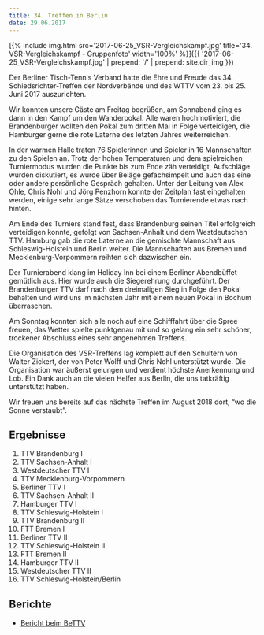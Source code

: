 ```yaml
---
title: 34. Treffen in Berlin
date: 29.06.2017
---
```


[{% include img.html src='2017-06-25_VSR-Vergleichskampf.jpg' title='34. VSR-Vergleichskampf - Gruppenfoto' width='100%' %}]({{ '2017-06-25_VSR-Vergleichskampf.jpg' | prepend: '/' | prepend: site.dir_img }})

Der Berliner Tisch-Tennis Verband hatte die Ehre und Freude das 34. Schiedsrichter-Treffen der Nordverbände und des WTTV vom 23. bis 25. Juni 2017 auszurichten.

Wir konnten unsere Gäste am Freitag begrüßen, am Sonnabend ging es dann in den Kampf um den Wanderpokal.
Alle waren hochmotiviert, die Brandenburger wollten den Pokal zum dritten Mal in Folge verteidigen, die Hamburger gerne die rote Laterne des letzten Jahres weiterreichen.

In der warmen Halle traten 76 Spielerinnen und Spieler in 16 Mannschaften zu den Spielen an.
Trotz der hohen Temperaturen und dem spielreichen Turniermodus wurden die Punkte bis zum Ende zäh verteidigt, Aufschläge wurden diskutiert, es wurde über Beläge gefachsimpelt und auch das eine oder andere persönliche Gespräch gehalten.
Unter der Leitung von Alex Ohle, Chris Nohl und Jörg Penzhorn konnte der Zeitplan fast eingehalten werden, einige sehr lange Sätze verschoben das Turnierende etwas nach hinten.

Am Ende des Turniers stand fest, dass Brandenburg seinen Titel erfolgreich verteidigen konnte, gefolgt von Sachsen-Anhalt und dem Westdeutschen TTV.
Hamburg gab die rote Laterne an die gemischte Mannschaft aus Schleswig-Holstein und Berlin weiter.
Die Mannschaften aus Bremen und Mecklenburg-Vorpommern reihten sich dazwischen ein.

Der Turnierabend klang im Holiday Inn bei einem Berliner Abendbüffet gemütlich aus.
Hier wurde auch die Siegerehrung durchgeführt.
Der Brandenburger TTV darf nach dem dreimaligen Sieg in Folge den Pokal behalten und wird uns im nächsten Jahr mit einem neuen Pokal in Bochum überraschen.

Am Sonntag konnten sich alle noch auf eine Schifffahrt über die Spree freuen, das Wetter spielte punktgenau mit und so gelang ein sehr schöner, trockener Abschluss eines sehr angenehmen Treffens.

Die Organisation des VSR-Treffens lag komplett auf den Schultern von Walter Zickert, der von Peter Wolff und Chris Nohl unterstützt wurde.
Die Organisation war äußerst gelungen und verdient höchste Anerkennung und Lob.
Ein Dank auch an die vielen Helfer aus Berlin, die uns tatkräftig unterstützt haben.

Wir freuen uns bereits auf das nächste Treffen im August 2018 dort, “wo die Sonne verstaubt”.

## Ergebnisse

1. TTV Brandenburg I
2. TTV Sachsen-Anhalt I
3. Westdeutscher TTV I
4. TTV Mecklenburg-Vorpommern
5. Berliner TTV I
6. TTV Sachsen-Anhalt II
7. Hamburger TTV I
8. TTV Schleswig-Holstein I
9. TTV Brandenburg II
10. FTT Bremen I
11. Berliner TTV II
12. TTV Schleswig-Holstein II
13. FTT Bremen II
14. Hamburger TTV II
15. Westdeutscher TTV II
16. TTV Schleswig-Holstein/Berlin

## Berichte

- [Bericht beim BeTTV](http://www.bettv.de/34-schiedsrichter-treffen-der-nordverbaende-und-des-wttv-in-berlin/)
